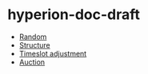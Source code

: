 # hyperion-doc-draft

- [Random](random.md)
- [Structure](structure.md)
- [Timeslot adjustment](timeslot_adjustment.md)
- [Auction](auction.md)
